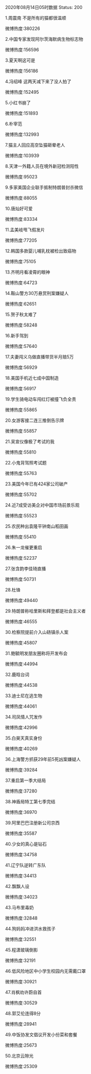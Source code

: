 2020年08月14日05时数据
Status: 200

1.周震南 不是所有的猫都很温顺

微博热度:380226

2.中国专家发现阿尔茨海默病生物标志物

微博热度:156596

3.夏天啊这可是

微博热度:156186

4.冯绍峰 这两天减下来了没人拍了

微博热度:152495

5.小红书崩了

微博热度:151893

6.朴宰范

微博热度:132993

7.猫主人回应高空坠猫砸晕老人

微博热度:103939

8.天津一外籍人员在境外新冠检测阳性

微博热度:95023

9.多家美国企业联手抵制特朗普封杀微信

微博热度:88055

10.唐灿好可爱

微博热度:83334

11.孟美岐甩飞假发片

微博热度:77205

12.韩国多款婴儿哺乳枕被检出致癌物

微博热度:75105

13.齐明月看凌霄的眼神

微博热度:64723

14.鞍山警方30万悬赏刑案嫌疑人

微博热度:62651

15.贺子秋太难了

微博热度:58248

16.新手驾到

微博热度:57640

17.夫妻闯义乌做直播带货半月赔5万

微博热度:56929

18.美国手机近七成中国制造

微博热度:56917

19.学生骑电动车闯红灯被撞飞负全责

微博热度:55865

20.女游客接二连三推倒告示牌

微博热度:55857

21.吴宣仪像极了考试的我

微博热度:55810

22.小鬼背驾照考试题

微博热度:55763

23.美国今年已有424家公司破产

微博热度:55702

24.近7成受访美企对中国市场前景乐观

微博热度:55523

25.农民种出袁隆平钟南山稻田画

微博热度:55410

26.朱一龙催更重启

微博热度:52237

27.张含韵李佳琦直播

微博热度:50731

28.杜锋

微博热度:49440

29.特朗普称哈里斯和拜登都是社会主义者

微博热度:46555

30.检察院提前介入山砀镇杀人案

微博热度:45807

31.鲍毓明发朋友圈称将开发布会

微博热度:44994

32.鹿晗台词

微博热度:44538

33.迪士尼在逃生物

微博热度:44061

34.司凤情人咒发作

微博热度:42996

35.白昊天真实身份

微博热度:40269

36.上海警方抓获29年前5死凶案嫌疑人

微博热度:39284

37.重启第一季大结局

微博热度:37280

38.神盾局特工第七季完结

微博热度:36970

39.阿里巴巴注册新公司京西

微博热度:35587

40.少女的真心是钻石

微博热度:34758

41.辽宁队逆转广东队

微博热度:34413

42.飘飘人设

微博热度:34023

43.马布里毒奶

微博热度:32848

44.狗妈妈冲进洪水救孩子

微博热度:32551

45.程潇玻璃倒影

微博热度:32191

46.低风险地区中小学生校园内无需戴口罩

微博热度:30921

47.肖枫劝许蔚自首

微博热度:30529

48.郭艾伦连得8分

微博热度:28941

49.中饭协发文倡议开发小份菜和套餐

微博热度:25673

50.北京云隙光

微博热度:25309

